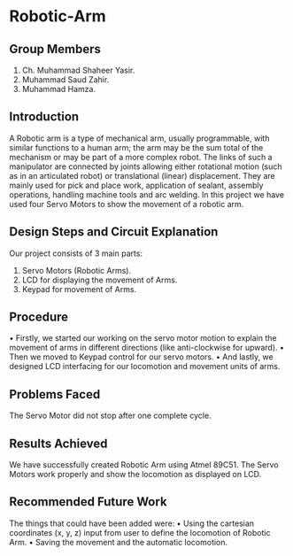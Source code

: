 # Robotic-Arm

## Group Members

1) Ch. Muhammad Shaheer Yasir.
2) Muhammad Saud Zahir.
3) Muhammad Hamza.

## Introduction

A Robotic arm is a type of mechanical arm, usually programmable, with 
similar functions to a human arm; the arm may be the sum total of the 
mechanism or may be part of a more complex robot. The links of such a 
manipulator are connected by joints allowing either rotational motion (such as 
in an articulated robot) or translational (linear) displacement. They are mainly
used for pick and place work, application of sealant, assembly operations, 
handling machine tools and arc welding. In this project we have used four 
Servo Motors to show the movement of a robotic arm.

## Design Steps and Circuit Explanation

Our project consists of 3 main parts:

1) Servo Motors (Robotic Arms). 
2) LCD for displaying the movement of Arms.
3) Keypad for movement of Arms.

## Procedure

• Firstly, we started our working on the servo motor motion to explain the 
movement of arms in different directions (like anti-clockwise for 
upward).
• Then we moved to Keypad control for our servo motors.
• And lastly, we designed LCD interfacing for our locomotion and 
movement units of arms.

## Problems Faced

The Servo Motor did not stop after one complete cycle.

## Results Achieved

We have successfully created Robotic Arm using Atmel 89C51. The Servo
Motors work properly and show the locomotion as displayed on LCD.

## Recommended Future Work

The things that could have been added were:
• Using the cartesian coordinates (x, y, z) input from user to define the 
locomotion of Robotic Arm.
• Saving the movement and the automatic locomotion.
